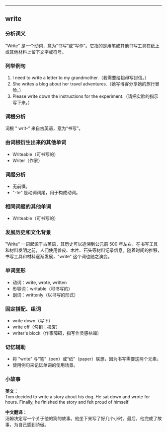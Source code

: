 
---------------
## write
### 分析词义
"Write" 是一个动词，意为“书写”或“写作”。它指的是用笔或其他书写工具在纸上或其他材料上留下文字或符号。

### 列举例句
1. I need to write a letter to my grandmother.（我需要给祖母写封信。）
2. She writes a blog about her travel adventures.（她写博客分享她的旅行冒险。）
3. Please write down the instructions for the experiment.（请把实验的指示写下来。）

### 词根分析
词根 " writ-" 来自古英语，意为“书写”。

### 由词根衍生出来的其他单词
- Writeable（可书写的）
- Writer（作家）

### 词缀分析
- 无前缀。
- "-te" 是动词词尾，用于构成动词。

### 相同词缀的其他单词
- Writeable（可书写的）

### 发展历史和文化背景
"Write" 一词起源于古英语，其历史可以追溯到公元前 500 年左右。在书写工具和材料发明之前，人们使用兽皮、木片、石头等材料记录信息。随着时间的推移，书写工具和材料逐渐发展，"write" 这个词也随之演变。

### 单词变形
- 动词：write, wrote, written
- 形容词：writable（可书写的）
- 副词：writtenly（以书写的形式）

### 固定搭配、组词
- write down（写下）
- write off（勾销；报废）
- writer's block（作家障碍，指写作灵感枯竭）

### 记忆辅助
- 将 "write" 与“笔”（pen）或“纸”（paper）联想，因为书写需要这两个元素。
- 使用例句来记忆单词的使用场景。

### 小故事
**英文：**  
Tom decided to write a story about his dog. He sat down and wrote for hours. Finally, he finished the story and felt proud of himself.

**中文翻译：**  
汤姆决定写一个关于他的狗的故事。他坐下来写了好几个小时。最后，他完成了故事，为自己感到骄傲。

